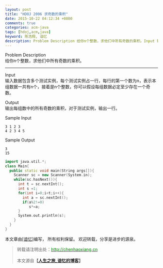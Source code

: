 ```yaml
---
layout: post
title: "HDOJ 2006 求奇数的乘积"
date: 2015-10-22 04:12:34 +0800
comments: true
categories: acm-java
tags: [hdoj,acm,java]
keyword: 陈浩翔, 谙忆
description: Problem Description 给你n个整数，求他们中所有奇数的乘积。Input 输入数据包含多个测试实例，每个测试实例占一行，每行的第一个数为n，表示本组数据一共有n个，接着是n个整数，你可以假设每组数据必定至少存在一个奇数。Output 输出每组数中的所有奇数的乘积，对于测试实例，输出一行。Sample Input 3 1 2 3 4 2 3 4 5Sample Output 
---
```



Problem Description   
给你n个整数，求他们中所有奇数的乘积。

<!-- more -->
----------
 
Input  
输入数据包含多个测试实例，每个测试实例占一行，每行的第一个数为n，表示本组数据一共有n个，接着是n个整数，你可以假设每组数据必定至少存在一个奇数。  
 

Output  
输出每组数中的所有奇数的乘积，对于测试实例，输出一行。
 

Sample Input
```
3 1 2 3
4 2 3 4 5
```

Sample Output
```
3
15
```

```C++
import java.util.*;
class Main{
  public static void main(String args[]){
    Scanner sc = new Scanner(System.in);
    while(sc.hasNext()){
      int t = sc.nextInt();
      int s =1;
      for(int i=0;i<t;i++){
        int a = sc.nextInt(); 
        if(a%2!=0)
           s*=a;
      }
      System.out.println(s);
    }
  }
}
```

本文章由<a href="http://chenhaoxiang.cn/">[谙忆]</a>编写， 所有权利保留。 
欢迎转载，分享是进步的源泉。
<blockquote cite='陈浩翔'>
<p background-color='#D3D3D3'>转载请注明出处：<a href='http://chenhaoxiang.cn'><font color="green">http://chenhaoxiang.cn</font></a><br><br>
本文源自<strong>【<a href='http://chenhaoxiang.cn' target='_blank'>人生之旅_谙忆的博客</a>】</strong></p>
</blockquote>
